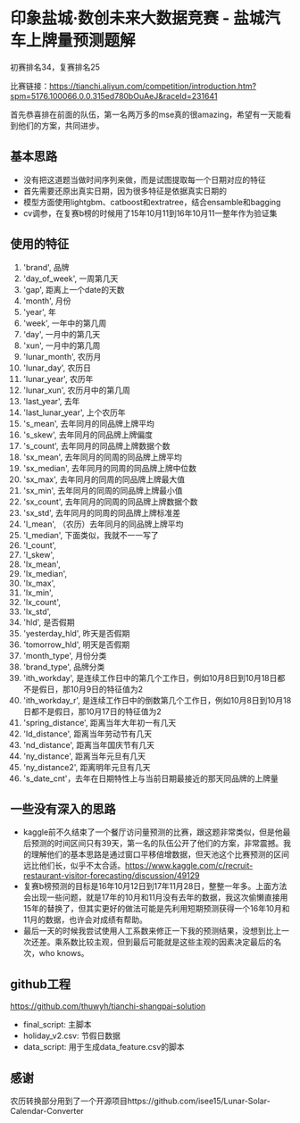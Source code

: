 # 印象盐城·数创未来大数据竞赛 - 盐城汽车上牌量预测题解

初赛排名34，复赛排名25

比赛链接：https://tianchi.aliyun.com/competition/introduction.htm?spm=5176.100066.0.0.315ed780bOuAeJ&raceId=231641

首先恭喜排在前面的队伍，第一名两万多的mse真的很amazing，希望有一天能看到他们的方案，共同进步。

## 基本思路
- 没有把这道题当做时间序列来做，而是试图提取每一个日期对应的特征
- 首先需要还原出真实日期，因为很多特征是依据真实日期的
- 模型方面使用lightgbm、catboost和extratree，结合ensamble和bagging
- cv调参，在复赛b榜的时候用了15年10月11到16年10月11一整年作为验证集

## 使用的特征
1. 'brand', 品牌
1. 'day_of_week', 一周第几天
1. 'gap', 距离上一个date的天数
1. 'month', 月份
1. 'year', 年
1. 'week', 一年中的第几周
1. 'day', 一月中的第几天
1. 'xun', 一月中的第几周
1. 'lunar_month', 农历月
1. 'lunar_day', 农历日
1. 'lunar_year', 农历年
1. 'lunar_xun', 农历月中的第几周
1. 'last_year', 去年
1. 'last_lunar_year', 上个农历年
1. 's_mean', 去年同月的同品牌上牌平均
1. 's_skew', 去年同月的同品牌上牌偏度
1. 's_count', 去年同月的同品牌上牌数据个数
1. 'sx_mean', 去年同月的同周的同品牌上牌平均
1. 'sx_median', 去年同月的同周的同品牌上牌中位数
1. 'sx_max', 去年同月的同周的同品牌上牌最大值
1. 'sx_min', 去年同月的同周的同品牌上牌最小值
1. 'sx_count', 去年同月的同周的同品牌上牌数据个数
1. 'sx_std', 去年同月的同周的同品牌上牌标准差
1. 'l_mean', （农历）去年同月的同品牌上牌平均
1. 'l_median', 下面类似，我就不一一写了
1. 'l_count',
1. 'l_skew',
1. 'lx_mean',
1. 'lx_median',
1. 'lx_max',
1. 'lx_min',
1. 'lx_count',
1. 'lx_std',
1. 'hld', 是否假期
1. 'yesterday_hld', 昨天是否假期
1. 'tomorrow_hld', 明天是否假期
1. 'month_type', 月份分类
1. 'brand_type', 品牌分类
1. 'ith_workday', 是连续工作日中的第几个工作日，例如10月8日到10月18日都不是假日，那10月9日的特征值为2
1. 'ith_workday_r', 是连续工作日中的倒数第几个工作日，例如10月8日到10月18日都不是假日，那10月17日的特征值为2
1. 'spring_distance', 距离当年大年初一有几天
1. 'ld_distance', 距离当年劳动节有几天
1. 'nd_distance', 距离当年国庆节有几天
1. 'ny_distance', 距离当年元旦有几天
1. 'ny_distance2', 距离明年元旦有几天
1. 's_date_cnt'，去年在日期特性上与当前日期最接近的那天同品牌的上牌量
 
## 一些没有深入的思路
- kaggle前不久结束了一个餐厅访问量预测的比赛，跟这题非常类似，但是他最后预测的时间区间只有39天，第一名的队伍公开了他们的方案，非常震撼。我的理解他们的基本思路是通过窗口平移倍增数据，但天池这个比赛预测的区间远比他们长，似乎不太合适。https://www.kaggle.com/c/recruit-restaurant-visitor-forecasting/discussion/49129
- 复赛b榜预测的目标是16年10月12日到17年11月28日，整整一年多。上面方法会出现一些问题，就是17年的10月和11月没有去年的数据，我这次偷懒直接用15年的替换了，但其实更好的做法可能是先利用短期预测获得一个16年10月和11月的数据，也许会对成绩有帮助。
- 最后一天的时候我尝试使用人工系数来修正一下我的预测结果，没想到比上一次还差。乘系数比较主观，但到最后可能就是这些主观的因素决定最后的名次，who knows。 

## github工程
https://github.com/thuwyh/tianchi-shangpai-solution

- final_script: 主脚本
- holiday_v2.csv: 节假日数据
- data_script: 用于生成data_feature.csv的脚本

## 感谢
农历转换部分用到了一个开源项目https://github.com/isee15/Lunar-Solar-Calendar-Converter



